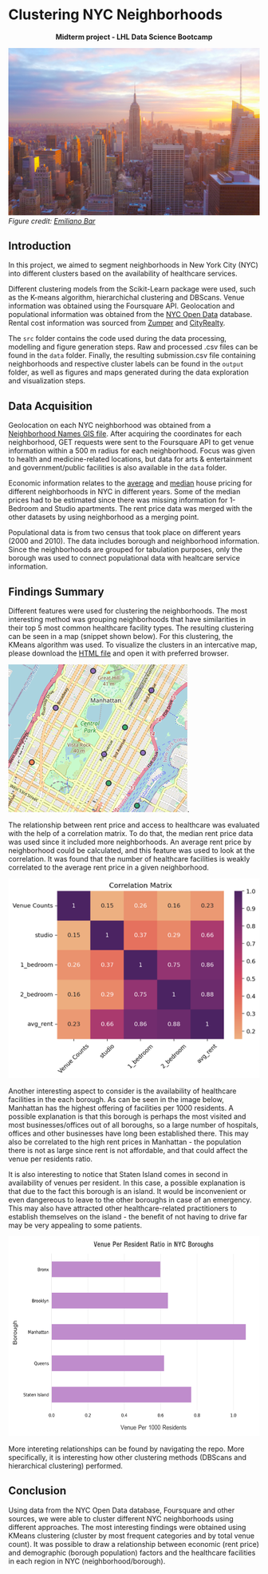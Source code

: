 # Clustering NYC Neighborhoods
<p style="text-align: center;"><b> Midterm project - LHL Data Science Bootcamp </b></p>

![New York City](/emiliano-bar-kheTI8pIywU-unsplash.jpg)
_Figure credit: [Emiliano Bar](https://unsplash.com/photos/kheTI8pIywU?utm_source=unsplash&utm_medium=referral&utm_content=creditShareLink)_

## Introduction
In this project, we aimed to segment neighborhoods in New York City (NYC) into different clusters based on the availability of healthcare services. 

Different clustering models from the Scikit-Learn package were used, such as the K-means algorithm, hierarchichal clustering and DBScans. Venue information was obtained using the Foursquare API. Geolocation and populational information was obtained from the [NYC Open Data](https://data.cityofnewyork.us/) database. Rental cost information was sourced from [Zumper](https://www.zumper.com/rent-research/new-york-ny) and [CityRealty](https://www.cityrealty.com/nyc/market-insight/rental-building-offers/battery-park-city/map-average-nyc-rent-prices-july-2020-21-buildings-offering-free-rent/45084).

The ```src``` folder contains the code used during the data processing, modelling and figure generation steps. Raw and processed .csv files can be found in the ```data``` folder. Finally, the resulting submission.csv file containing neighborhoods and respective cluster labels can be found in the ```output``` folder, as well as figures and maps generated during the data exploration and visualization steps.  

## Data Acquisition
Geolocation on each NYC neighborhood was obtained from a [Neighborhood Names GIS file](https://drive.google.com/file/d/16hGHxuPHDVVwlHhiZ5pFoNMfmGjh_JYb/view?usp=sharing). After acquiring the coordinates for each neighborhood, GET requests were sent to the Foursquare API to get venue information within a 500 m radius for each neighborhood. Focus was given to health and medicine-related locations, but data for arts & entertainment and government/public facilities is also available in the ```data``` folder. 

Economic information relates to the [average](https://drive.google.com/file/d/17kDaedI8cBoZz8rKY7yZ0N-QNSLChQWR/view?usp=sharing) and [median](https://drive.google.com/file/d/1EyXSpnV--2iYmYzlGZmMgonbW9jzJdcv/view?usp=sharing) house pricing for different neighborhoods in NYC in different years. Some of the median prices had to be estimated since there was missing information for 1-Bedroom and Studio apartments. The rent price data was merged with the other datasets by using neighborhood as a merging point. 

Populational data is from two census that took place on different years (2000 and 2010). The data includes borough and neighborhood information. Since the neighborhoods are grouped for tabulation purposes, only the borough was used to connect populational data with healtcare service information. 

## Findings Summary

Different features were used for clustering the neighborhoods. The most interesting method was grouping neighborhoods that have similarities in their top 5 most common healthcare facility types. The resulting clustering can be seen in a map (snippet shown below). For this clustering, the KMeans algorithm was used. To visualize the clusters in an intercative map, please download the [HTML file](/output/Most_Common_Category_Clusters.HTML) and open it with preferred browser.

[![NYC Clustered Neighborhoods](/nyc-cluster-map.png)](/output/Most_Common_Category_Clusters.HTML).

The relationship between rent price and access to healthcare was evaluated with the help of a correlation matrix. To do that, the median rent price data was used since it included more neighborhoods. An average rent price by neighborhood could be calculated, and this feature was used to look at the correlation. It was found that the number of healthcare facilities is weakly correlated to the average rent price in a given neighborhood.

<img src="output/figures/correlation_plot.png" width="532" height="400" />

Another interesting aspect to consider is the availability of healthcare facilities in the each borough. As can be seen in the image below, Manhattan has the highest offering of facilities per 1000 residents. A possible explanation is that this borough is perhaps the most visited and most businesses/offices out of all boroughs, so a large number of hospitals, offices and other businesses have long been established there. This may also be correlated to the high rent prices in Manhattan - the population there is not as large since rent is not affordable, and that could affect the venue per residents ratio. 

It is also interesting to notice that Staten Island comes in second in availability of venues per resident. In this case, a possible explanation is that due to the fact this borough is an island. It would be inconvenient or even dangereous to leave to the other boroughs in case of an emergency. This may also have attracted other healthcare-related practitioners to establish themselves on the island - the benefit of not having to drive far may be very appealing to some patients.

<img src="output/figures/borough-venues.png" width="532" height="400" />

More intereting relationships can be found by navigating the repo. More specifically, it is interesting how other clustering methods (DBScans and hierarchical clustering) performed. 

## Conclusion

Using data from the NYC Open Data database, Foursquare and other sources, we were able to cluster different NYC neighborhoods using different approaches. The most interesting findings were obtained using KMeans clustering (cluster by most frequent categories and by total venue count). It was possible to draw a relationship between economic (rent price) and demographic (borough population) factors and the healthcare facilities in each region in NYC (neighborhood/borough). 